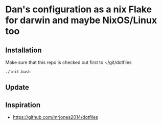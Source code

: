 # Dan's configuration as a nix Flake for darwin and maybe NixOS/Linux too

## Installation
Make sure that this repo is checked out first to ~/git/dotfiles
```
./init.bash
```

## Update


## Inspiration
* https://github.com/mrjones2014/dotfiles
